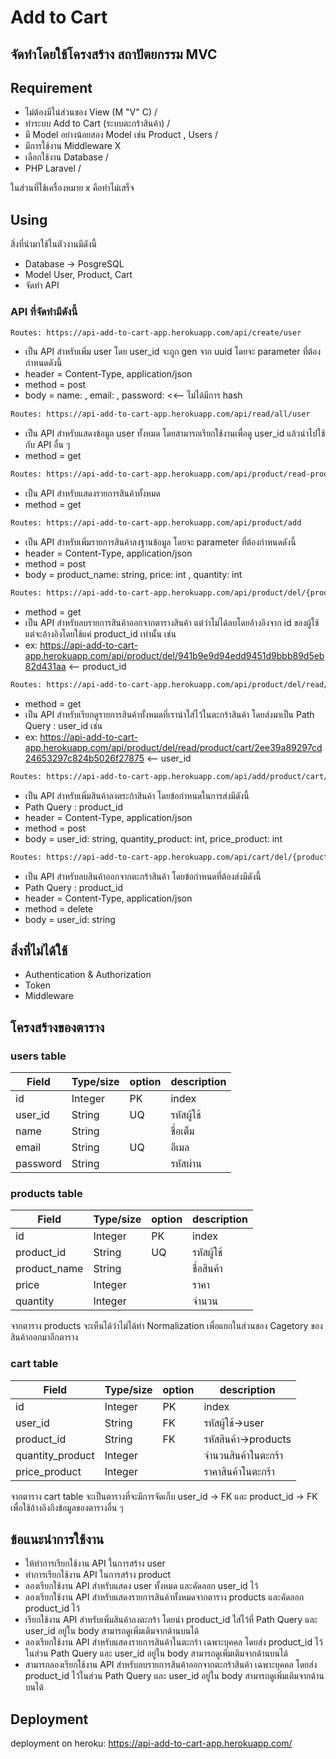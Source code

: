# Add to Cart

## จัดทำโดยใช้โครงสร้าง สถาปัตยกรรม MVC 

## Requirement
- ไม่ต้องมีใน่ส่วนของ View (M "V" C)                  /
- ทำระบบ Add to Cart (ระบบตะกร้าสินค้า)             /
- มี Model อย่างน้อยสอง Model เช่น Product , Users  /
- มีการใช้งาน Middleware                          X
- เลือกใช้งาน Database                            /
- PHP Laravel                                  /

ในส่วนที่ใช้เครื่องหมาย x คือทำไม่เสร็จ 

## Using
สิ่งที่นำมาใช้ในตัวงานมีดังนี้
- Database -> PosgreSQL
- Model User, Product, Cart
- จัดทำ API

### API ที่จัดทำมีดังนี้
```sh
Routes: https://api-add-to-cart-app.herokuapp.com/api/create/user
```
- เป็น API สำหรับเพิ่ม user โดย user_id จะถูก gen จาก uuid โดยจะ parameter ที่ต้องกำหนดดังนี้
- header = Content-Type, application/json
- method = post
- body = name: <yourname>, email: <youremail>, password:<yourpass> <<-- ไม่ได้มีการ hash

```sh
Routes: https://api-add-to-cart-app.herokuapp.com/api/read/all/user
```
- เป็น API สำหรับแสดงข้อมูล user ทั้งหมด โดยสามารถเรียกใช้งานเพื่อดู user_id แล้วนำไปใช้กับ API อื่น ๆ
- method = get
    
 ```sh
Routes: https://api-add-to-cart-app.herokuapp.com/api/product/read-product
```
- เป็น API สำหรับแสดงรายการสินค้าทั้งหมด
- method = get

    
```sh
Routes: https://api-add-to-cart-app.herokuapp.com/api/product/add
```

- เป็น API สำหรับเพิ่มรายการสินค้าลงฐานข้อมูล โดยจะ parameter ที่ต้องกำหนดดังนี้
- header = Content-Type, application/json
- method = post
- body = product_name: string, price: int , quantity: int

```sh
Routes: https://api-add-to-cart-app.herokuapp.com/api/product/del/{product_id}
```
- method = get
- เป็น API สำหรับลบรายการสินค้าออกจากตารางสินค้า แต่ว่าไม่ได้ลบโดยอ้างอิงจาก id ของผู้ใช้ แต่จะอ้างอิงโดยใช้แค่ product_id เท่านั้น เช่น
- ex: https://api-add-to-cart-app.herokuapp.com/api/product/del/941b9e9d94edd9451d9bbb89d5eb82d431aa  <-- product_id
   
```sh
Routes: https://api-add-to-cart-app.herokuapp.com/api/product/del/read/product/cart/{user_id}
```
- method = get
- เป็น API สำหรับเรียกดูรายการสินค้าทั้งหมดที่เรานำใส่ไว้ในตะกร้าสินค้า โดยส่งมาเป็น Path Query : user_id เช่น
- ex: https://api-add-to-cart-app.herokuapp.com/api/product/del/read/product/cart/2ee39a89297cd24653297c824b5026f27875 <-- user_id

```sh
Routes: https://api-add-to-cart-app.herokuapp.com/api/add/product/cart/{product_id}
```
- เป็น API สำหรับเพิ่มสินค้าลงตระก้าสินค้า โดยข้อกำหนดในการส่งมีดังนี้
- Path Query : product_id
- header = Content-Type, application/json
- method = post
- body = user_id: string, quantity_product: int, price_product: int

```sh
Routes: https://api-add-to-cart-app.herokuapp.com/api/cart/del/{product_id}
```
- เป็น API สำหรับลบสินค้าออกจากตะกร้าสินค้า โดยข้อกำหนดที่ต้องส่งมีดังนี้
- Path Query : product_id
- header = Content-Type, application/json
- method = delete
- body = user_id: string

## สิ่งที่ไม่ได้ใช้
- Authentication & Authorization
- Token
- Middleware
    
 ## โครงสร้างของตาราง
    
 ### users table 

| Field | Type/size | option | description
| ------    | ------      | ------ | ------ |
| id        |  Integer    | PK     | index
| user_id   |  String     | UQ     | รหัสผู้ใช้
| name      |  String     |        | ชื่อเต็ม
| email     | String      | UQ     | อีเมล
| password  | String      |        | รหัสผ่าน

 ### products table 

| Field | Type/size | option | description
| ------    | ------      | ------ | ------ |
| id        |  Integer    | PK     | index
| product_id|  String     | UQ     | รหัสผู้ใช้
| product_name |  String  |        | ชื่อสินค้า
| price     | Integer     |        | ราคา
| quantity  | Integer      |        | จำนวน
 
จากตาราง products จะเห็นได้ว่าไม่ได้ทำ Normalization เพื่อแยกในส่วนของ Cagetory ของสินค้าออกมาอีกตาราง
  
 ### cart table 

| Field | Type/size | option | description
| ------    | ------      | ------ | ------ |
| id        |  Integer    | PK     | index
| user_id   |  String     | FK     | รหัสผู้ใช้->user
| product_id  |  String   | FK     | รหัสสินค้า->products
| quantity_product  | Integer      |        | จำนวนสินค้าในตะกร้า
| price_product | Integer     |        | ราคาสินค้าในตะกร้า
 
จากตาราง cart table จะเป็นตารางที่จะมีการจัดเก็บ user_id -> FK และ product_id -> FK เพื่อใช้อ้างอิงถึงข้อมูลของตารางอื่น ๆ
    
## ข้อแนะนำการใช้งาน
- ให้ทำการเรียกใช้งาน API ในการสร้าง user
- ทำการเรียกใช้งาน API ในการสร้าง product
- ลองเรียกใช้งาน API สำหรับแสดง user ทั้งหมด และคัดลอก user_id ไว้
- ลองเรียกใช้งาน API สำหรับแสดงรายการสินค้าทั้งหมดจากตาราง products และคัดลอก product_id ไว้
- เรียกใช้งาน API สำหรับเพิ่มสินค้าลงตะกร้า โดยนำ product_id ใส่ไว้ที่ Path Query และ user_id อยู่ใน body สามารถดูเพิ่มเติมจากด้านบนได้
- ลองเรียกใช้งาน API สำหรับแสดงรายการสินค้าในตะกร้า เฉพาะบุคคล โดยส่ง product_id ไว้ในส่วน Path Query และ user_id อยู่ใน body สามารถดูเพิ่มเติมจากด้านบนได้
- สามารถลองเรียกใช้งาน API สำหรับลบรายการสินค้าออกจากตะกร้าสินค้า เฉพาะบุคคล โดยส่ง product_id ไว้ในส่วน Path Query และ user_id อยู่ใน body สามารถดูเพิ่มเติมจากด้านบนได้
    
## Deployment
deployment on heroku: https://api-add-to-cart-app.herokuapp.com/

